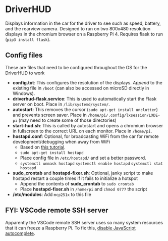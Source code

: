 # DriverHUD

Displays information in the car for the driver to see such as speed, battery, and the rearview camera. Designed to run on two 800x480 resolution displays in the chromium browser on a Raspberry Pi 4. Requires flask to run (`pip3 install flask`).

## Config files

These are files that need to be configured throughout the OS for the DriverHUD to work

- **config.txt**: This configures the resolution of the displays. *Append* to the existing file in `/boot` (can also be accessed on microSD directly in Windows).
- **driverhud-flask.service**: This is used to automatically start the Flask server on boot. Place in `/lib/systemd/system/`.
- **autostart**: This removes the cursor (`sudo apt-get install unclutter`) and prevents screen saver. Place in `/home/pi/.config/lxsession/LXDE-pi` (may need to create some of those directories)
- **start-hud.sh**: This is called by autostart and opens a chromium browser in fullscreen to the correct URL on each monitor. Place in `/home/pi`.
- **hostapd.conf**: Optional, for broadcasting WiFi from the car for remote development/debugging when away from WiFi
    - Based on [this tutorial](https://hawksites.newpaltz.edu/myerse/2018/06/08/hostapd-on-raspberry-pi/).
	- `sudo apt-get install hostapd`
	- Place config file in `/etc/hostapd/` and set a better password.
	- `systemctl unmask hostapd` `systemctl enable hostapd` `systemctl stat hostapd`
- **sudo_crontab** and **hostapd-fixer.sh**: Optional, janky script to make hostapd restart a couple times if it fails to initialize a hotspot
    - Append the contents of **sudo_crontab** to `sudo crontab`
	- Place **hostapd-fixer.sh** in `/home/pi` and `chmod 0777` the script
- **/etc/modules**: Add `mcp251x` to this file

## FYI: VSCode remote SSH server

Apparently the VSCode remote SSH server uses so many system resources that it can freeze a Raspberry Pi. To fix this, [disable JavaScript autocomplete](https://medium.com/good-robot/use-visual-studio-code-remote-ssh-sftp-without-crashing-your-server-a1dc2ef0936d).